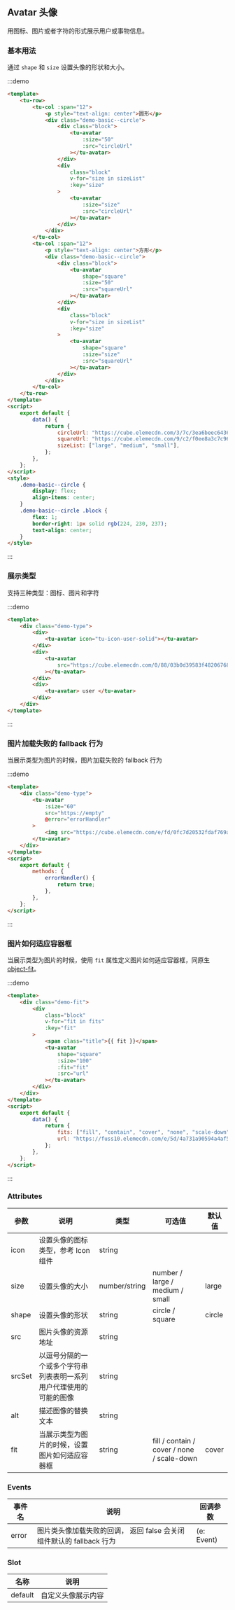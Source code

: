 ## Avatar 头像

用图标、图片或者字符的形式展示用户或事物信息。

### 基本用法

通过 `shape` 和 `size` 设置头像的形状和大小。

:::demo

```html
<template>
	<tu-row>
		<tu-col :span="12">
			<p style="text-align: center">圆形</p>
			<div class="demo-basic--circle">
				<div class="block">
					<tu-avatar
						:size="50"
						:src="circleUrl"
					></tu-avatar>
				</div>
				<div
					class="block"
					v-for="size in sizeList"
					:key="size"
				>
					<tu-avatar
						:size="size"
						:src="circleUrl"
					></tu-avatar>
				</div>
			</div>
		</tu-col>
		<tu-col :span="12">
			<p style="text-align: center">方形</p>
			<div class="demo-basic--circle">
				<div class="block">
					<tu-avatar
						shape="square"
						:size="50"
						:src="squareUrl"
					></tu-avatar>
				</div>
				<div
					class="block"
					v-for="size in sizeList"
					:key="size"
				>
					<tu-avatar
						shape="square"
						:size="size"
						:src="squareUrl"
					></tu-avatar>
				</div>
			</div>
		</tu-col>
	</tu-row>
</template>
<script>
	export default {
		data() {
			return {
				circleUrl: "https://cube.elemecdn.com/3/7c/3ea6beec64369c2642b92c6726f1epng.png",
				squareUrl: "https://cube.elemecdn.com/9/c2/f0ee8a3c7c9638a54940382568c9dpng.png",
				sizeList: ["large", "medium", "small"],
			};
		},
	};
</script>
<style>
	.demo-basic--circle {
		display: flex;
		align-items: center;
	}
	.demo-basic--circle .block {
		flex: 1;
		border-right: 1px solid rgb(224, 230, 237);
		text-align: center;
	}
</style>
```

:::

### 展示类型

支持三种类型：图标、图片和字符

:::demo

```html
<template>
	<div class="demo-type">
		<div>
			<tu-avatar icon="tu-icon-user-solid"></tu-avatar>
		</div>
		<div>
			<tu-avatar
				src="https://cube.elemecdn.com/0/88/03b0d39583f48206768a7534e55bcpng.png"
			></tu-avatar>
		</div>
		<div>
			<tu-avatar> user </tu-avatar>
		</div>
	</div>
</template>
```

:::

### 图片加载失败的 fallback 行为

当展示类型为图片的时候，图片加载失败的 fallback 行为

:::demo

```html
<template>
	<div class="demo-type">
		<tu-avatar
			:size="60"
			src="https://empty"
			@error="errorHandler"
		>
			<img src="https://cube.elemecdn.com/e/fd/0fc7d20532fdaf769a25683617711png.png" />
		</tu-avatar>
	</div>
</template>
<script>
	export default {
		methods: {
			errorHandler() {
				return true;
			},
		},
	};
</script>
```

:::

### 图片如何适应容器框

当展示类型为图片的时候，使用 `fit` 属性定义图片如何适应容器框，同原生 [object-fit](https://developer.mozilla.org/en-US/docs/Web/CSS/object-fit)。

:::demo

```html
<template>
	<div class="demo-fit">
		<div
			class="block"
			v-for="fit in fits"
			:key="fit"
		>
			<span class="title">{{ fit }}</span>
			<tu-avatar
				shape="square"
				:size="100"
				:fit="fit"
				:src="url"
			></tu-avatar>
		</div>
	</div>
</template>
<script>
	export default {
		data() {
			return {
				fits: ["fill", "contain", "cover", "none", "scale-down"],
				url: "https://fuss10.elemecdn.com/e/5d/4a731a90594a4af544c0c25941171jpeg.jpeg",
			};
		},
	};
</script>
```

:::

### Attributes

| 参数   | 说明                                                               | 类型          | 可选值                                     | 默认值 |
| ------ | ------------------------------------------------------------------ | ------------- | ------------------------------------------ | ------ |
| icon   | 设置头像的图标类型，参考 Icon 组件                                 | string        |                                            |        |
| size   | 设置头像的大小                                                     | number/string | number / large / medium / small            | large  |
| shape  | 设置头像的形状                                                     | string        | circle / square                            | circle |
| src    | 图片头像的资源地址                                                 | string        |                                            |        |
| srcSet | 以逗号分隔的一个或多个字符串列表表明一系列用户代理使用的可能的图像 | string        |                                            |        |
| alt    | 描述图像的替换文本                                                 | string        |                                            |        |
| fit    | 当展示类型为图片的时候，设置图片如何适应容器框                     | string        | fill / contain / cover / none / scale-down | cover  |

### Events

| 事件名 | 说明                                                                 | 回调参数   |
| ------ | -------------------------------------------------------------------- | ---------- |
| error  | 图片类头像加载失败的回调， 返回 false 会关闭组件默认的 fallback 行为 | (e: Event) |

### Slot

| 名称    | 说明               |
| ------- | ------------------ |
| default | 自定义头像展示内容 |
